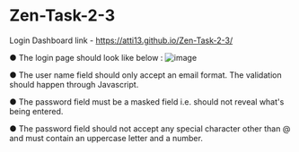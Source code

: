 # Zen-Task-2-3
Login Dashboard
link -  https://atti13.github.io/Zen-Task-2-3/

● The login page should look like below :
![image](https://github.com/atti13/Zen-Task-2-3/assets/115044833/e8e5c2ab-05fc-4818-8fb1-a324a40ac8b7)

● The user name field should only accept an email format. The validation should happen through Javascript.

● The password field must be a masked field i.e. should not reveal what's being entered.

● The password field should not accept any special character other than @ and must contain an uppercase letter and a number.
